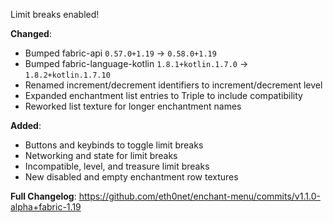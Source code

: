 Limit breaks enabled!

**Changed**:
- Bumped fabric-api `0.57.0+1.19` -> `0.58.0+1.19`
- Bumped fabric-language-kotlin `1.8.1+kotlin.1.7.0` -> `1.8.2+kotlin.1.7.10`
- Renamed increment/decrement identifiers to increment/decrement level
- Expanded enchantment list entries to Triple to include compatibility
- Reworked list texture for longer enchantment names

**Added**:
- Buttons and keybinds to toggle limit breaks
- Networking and state for limit breaks
- Incompatible, level, and treasure limit breaks
- New disabled and empty enchantment row textures

**Full Changelog**: https://github.com/eth0net/enchant-menu/commits/v1.1.0-alpha+fabric-1.19
